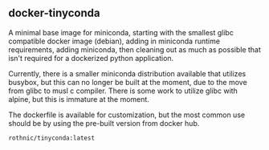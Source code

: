 
## docker-tinyconda
A minimal base image for miniconda, starting with the smallest glibc compatible docker image (debian), adding in miniconda runtime requirements, adding miniconda, then cleaning out as much as possible that isn't required for a dockerized python application.

Currently, there is a smaller miniconda distribution available that utilizes busybox, but this can no longer be built at the moment, due to the move from glibc to musl c compiler. There is some work to utilize glibc with alpine, but this is immature at the moment.

The dockerfile is available for customization, but the most common use should be by using the pre-built version from docker hub.

`rothnic/tinyconda:latest`
